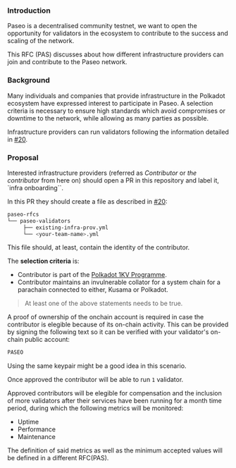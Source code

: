 ### Introduction

Paseo is a decentralised community testnet, we want to open the opportunity for validators in the ecosystem to contribute to the success and scaling of the network.

This RFC (PAS) discusses about how different infrastructure providers can join and contribute to the Paseo network.

### Background

Many individuals and companies that provide infrastructure in the Polkadot ecosystem have expressed interest to participate in Paseo. A selection criteria is necessary to ensure high standards which avoid compromises or downtime to the network, while allowing as many parties as possible.


Infrastructure providers can run validators following the information detailed in [#20](https://github.com/paseo-network/paseo-rfcs/issues/20).

### Proposal

Interested infrastructure providers (referred as _Contributor_ or _the contributor_ from here on) should open a PR in this repository and label it, `infra onboarding``.


In this PR they should create a file as described in [#20](https://github.com/paseo-network/paseo-rfcs/issues/20):

```bash
paseo-rfcs
└── paseo-validators
     ├── existing-infra-prov.yml
     └── <your-team-name>.yml
```
This file should, at least, contain the identity of the contributor.

The **selection criteria** is:

- Contributor is part of the [Polkadot 1KV Programme](https://wiki.polkadot.network/docs/thousand-validators).
- Contributor maintains an invulnerable collator for a system chain for a parachain connected to either, Kusama or Polkadot.

> At least one of the above statements needs to be true.

A proof of ownership of the onchain account is required in case the contributor is elegible because of its on-chain activity. This can be provided by signing the following text so it can be verified with your validator's on-chain public account:

```bash
PASEO
```

Using the same keypair might be a good idea in this scenario.

Once approved the contributor will be able to run `1` validator.

Approved contributors will be elegible for compensation and the inclusion of more validators after their services have been running for a month time period, during which the following metrics will be monitored:

- Uptime
- Performance
- Maintenance

The definition of said metrics as well as the minimum accepted values will be defined in a different RFC(PAS).
